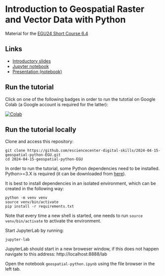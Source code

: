 # Introduction to Geospatial Raster and Vector Data with Python

Material for the [EGU24 Short Course 6.4](https://meetingorganizer.copernicus.org/EGU24/session/49444)

## Links

* [Introductory slides](https://nlesc.sharepoint.com/:p:/s/instructors/EcC8ymScPVdFmQi_dW_w9jIB2jk-rOmZlwY1_JBJsql4oA?e=xKbKbb)
* [Jupyter notebook](./geospatial-python.ipynb)  
* [Presentation (notebook)](https://esciencecenter-digital-skills.github.io/2024-04-15-geospatial-python-EGU)

## Run the tutorial

Click on one of the following badges in order to run the tutotial on Google Colab (a Google account is required for the latter):

[![Colab](https://colab.research.google.com/assets/colab-badge.svg)](https://colab.research.google.com/github/esciencecenter-digital-skills/2024-04-15-geospatial-python-EGU/blob/main/geospatial-python.ipynb)

## Run the tutorial locally

Clone and access this repository:

```shell
git clone https://github.com/esciencecenter-digital-skills/2024-04-15-geospatial-python-EGU.git
cd 2024-04-15-geospatial-python-EGU
```

In order to run the tutorial, some Python dependencies need to be installed. Python>=3.X is required (it can be downloaded from [here](https://www.python.org/downloads/)).

It is best to install dependencies in an isolated environment, which can be created in the following way:

```shell
python -m venv venv
source venv/bin/activate
pip install -r requirements.txt
```

Note that every time a new shell is started, one needs to run `source venv/bin/activate` to activate the environment. 

Start JupyterLab by running:

```shell
jupyter-lab
```

JupyterLab should start in a new broweser window, if this does not happen navigate to this address: http://localhost:8888/lab 

Open the notebook `geospatial-python.ipynb` using the file browser in the left tab.
